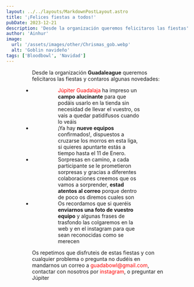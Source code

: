 ```yaml
---
layout: ../../layouts/MarkdownPostLayout.astro
title: '¡Felices fiestas a todos!'
pubDate: 2023-12-21
description: 'Desde la organización queremos felicitaros las fiestas'
author: 'Ainhur'
image:
  url: '/assets/images/other/Chrismas_gob.webp'
  alt: 'Goblin navideño'
tags: ['Bloodbowl', 'Navidad']
---
```


Desde la organización **Guadaleague** queremos felicitaros las fiestas y contaros algunas novedades:

- [Júpiter Guadalaja](https://www.jupiterjuegos.com/pagina/jupiter-guadalajara) ha impreso un **campo alucinante** para que podáis usarlo en la tienda sin necesidad de llevar el vuestro, os vais a quedar patidifusos cuando lo veáis
- ¡Ya hay **nueve equipos** confirmados!, dispuestos a cruzarse los morros en esta liga, si quieres apuntarte estás a tiempo hasta el 11 de Enero.
- Sorpresas en camino, a cada participante se le prometieron sorpresas y gracias a diferentes colaboraciones creemos que os vamos a sorprender, **estad atentos al correo** porque dentro de poco os diremos cuales son
- Os recordamos que si queréis **enviarnos una foto de vuestro equipo** y algunas frases de trasfondo las colgaremos en la web y en el instagram para que sean reconocidas como se merecen

Os repetimos que disfruteis de estas fiestas y con cualquier problema o pregunta no dudéis en mandarnos un correo a [guadabowl@gmail.com](mailto:guadabowl@gmail.com), contactar con nosotros por [instagram](https://www.instagram.com/guadabowl/), o preguntar en Júpiter

<style>
    a {
      color: red;
      text-decoration: none;
    }
    img{
      width:100%
    }
    @media screen and (min-width: 636px) {
      img{
        width:50%;
        margin-left:25%;
      }
      p,h2,ul,li {
        padding:0em 5em 0em 5em;
      }
      h1 {
        text-align: center;
      }
    }
</style>
